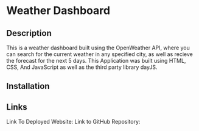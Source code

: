 # Weather Dashboard

## Description
This is a weather dashboard built using the OpenWeather API, where you can search for the current weather in any specified city, as well as recieve the forecast for the next 5 days. This Application was built using HTML, CSS, And JavaScript as well as the third party library dayJS.

## Installation


## Links
Link To Deployed Website:
Link to GitHub Repository: